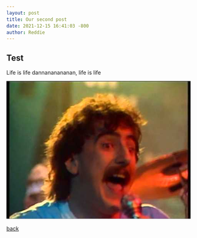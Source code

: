 ```yaml
---
layout: post
title: Our second post
date: 2021-12-15 16:41:03 -800
author: Reddie
---
```


## Test

Life is life dannananananan, life is life 

![Opus](/assets/img/hqdefault.jpg)

[back](./)

